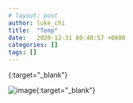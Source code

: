 ```yaml
---
# layout: post
author: luke_chi
title:  "Temp"
date:   2020-12-31 00:40:57 +0800
categories: []
tags: []
---
```


[](){:target="_blank"}

![image](){:target="_blank"}
